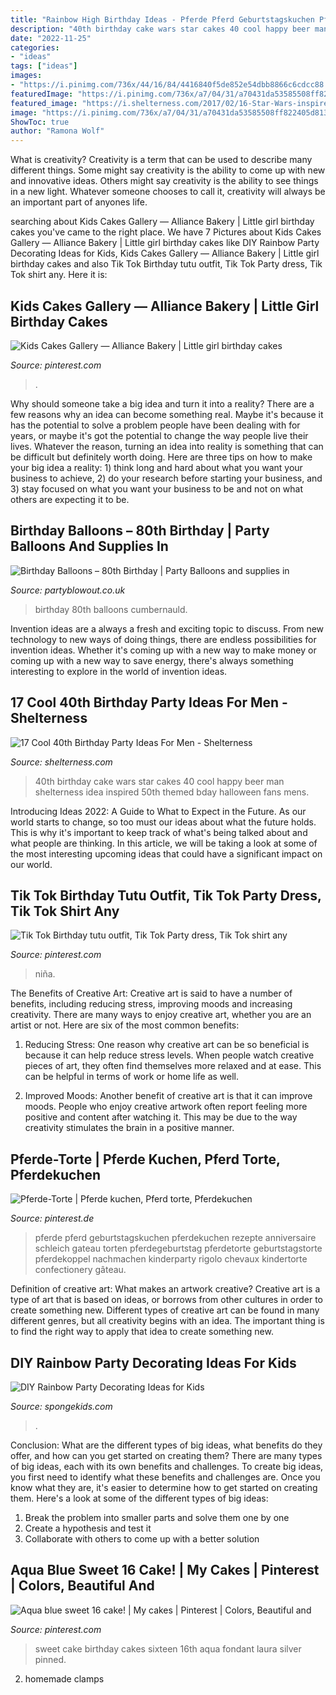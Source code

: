 ```yaml
---
title: "Rainbow High Birthday Ideas - Pferde Pferd Geburtstagskuchen Pferdekuchen Rezepte Anniversaire Schleich Gateau Torten Pferdegeburtstag Pferdetorte Geburtstagstorte Pferdekoppel Nachmachen Kinderparty Rigolo Chevaux Kindertorte Confectionery Gâteau"
description: "40th birthday cake wars star cakes 40 cool happy beer man shelterness idea inspired 50th themed bday halloween fans mens"
date: "2022-11-25"
categories:
- "ideas"
tags: ["ideas"]
images:
- "https://i.pinimg.com/736x/44/16/84/4416840f5de852e54dbb8866c6cdcc88.jpg"
featuredImage: "https://i.pinimg.com/736x/a7/04/31/a70431da53585508ff822405d8136285--kids.jpg"
featured_image: "https://i.shelterness.com/2017/02/16-Star-Wars-inspired-40th-birthday-cake-for-fans.jpg"
image: "https://i.pinimg.com/736x/a7/04/31/a70431da53585508ff822405d8136285--kids.jpg"
ShowToc: true
author: "Ramona Wolf"
---
```



What is creativity?
Creativity is a term that can be used to describe many different things. Some might say creativity is the ability to come up with new and innovative ideas. Others might say creativity is the ability to see things in a new light. Whatever someone chooses to call it, creativity will always be an important part of anyones life.

	

		
searching about Kids Cakes Gallery — Alliance Bakery | Little girl birthday cakes you've came to the right place. We have 7 Pictures about Kids Cakes Gallery — Alliance Bakery | Little girl birthday cakes like DIY Rainbow Party Decorating Ideas for Kids, Kids Cakes Gallery — Alliance Bakery | Little girl birthday cakes and also Tik Tok Birthday tutu outfit, Tik Tok Party dress, Tik Tok shirt any. Here it is:
		
    
## Kids Cakes Gallery — Alliance Bakery | Little Girl Birthday Cakes

<img loading=lazy src="https://i.pinimg.com/736x/0e/be/18/0ebe182165ab9094cc20c99347e2c809.jpg" onerror="this.onerror=null;this.src='https://tse1.mm.bing.net/th?id=OIP.ED0XI-uOUyHiKYHkUwPwdAHaLH&amp;pid=15.1';" alt="Kids Cakes Gallery — Alliance Bakery | Little girl birthday cakes">

_Source: pinterest.com_

>. 

	

Why should someone take a big idea and turn it into a reality?
There are a few reasons why an idea can become something real. Maybe it's because it has the potential to solve a problem people have been dealing with for years, or maybe it's got the potential to change the way people live their lives. Whatever the reason, turning an idea into reality is something that can be difficult but definitely worth doing. Here are three tips on how to make your big idea a reality: 1) think long and hard about what you want your business to achieve, 2) do your research before starting your business, and 3) stay focused on what you want your business to be and not on what others are expecting it to be.

    
## Birthday Balloons – 80th Birthday | Party Balloons And Supplies In

<img loading=lazy src="http://www.partyblowout.co.uk/wp-content/gallery/80th-birthday-1/2016-06-11-17.52.57-1.jpg" onerror="this.onerror=null;this.src='https://tse3.mm.bing.net/th?id=OIP.2XH-E9yEJnJ4DpYh7koEaAAAAA&amp;pid=15.1';" alt="Birthday Balloons – 80th Birthday | Party Balloons and supplies in">

_Source: partyblowout.co.uk_

>birthday 80th balloons cumbernauld. 

	

Invention ideas are a always a fresh and exciting topic to discuss. From new technology to new ways of doing things, there are endless possibilities for invention ideas. Whether it's coming up with a new way to make money or coming up with a new way to save energy, there's always something interesting to explore in the world of invention ideas.

    
## 17 Cool 40th Birthday Party Ideas For Men - Shelterness

<img loading=lazy src="https://i.shelterness.com/2017/02/16-Star-Wars-inspired-40th-birthday-cake-for-fans.jpg" onerror="this.onerror=null;this.src='https://tse3.mm.bing.net/th?id=OIP.fxi9xGB_HQwdam21ArD5eQHaJ7&amp;pid=15.1';" alt="17 Cool 40th Birthday Party Ideas For Men - Shelterness">

_Source: shelterness.com_

>40th birthday cake wars star cakes 40 cool happy beer man shelterness idea inspired 50th themed bday halloween fans mens. 

	

Introducing Ideas 2022: A Guide to What to Expect in the Future. As our world starts to change, so too must our ideas about what the future holds. This is why it's important to keep track of what's being talked about and what people are thinking. In this article, we will be taking a look at some of the most interesting upcoming ideas that could have a significant impact on our world.

    
## Tik Tok Birthday Tutu Outfit, Tik Tok Party Dress, Tik Tok Shirt Any

<img loading=lazy src="https://i.pinimg.com/736x/44/16/84/4416840f5de852e54dbb8866c6cdcc88.jpg" onerror="this.onerror=null;this.src='https://tse2.mm.bing.net/th?id=OIP.wlrcWFJ5vyovKduhWbTwJwHaJ4&amp;pid=15.1';" alt="Tik Tok Birthday tutu outfit, Tik Tok Party dress, Tik Tok shirt any">

_Source: pinterest.com_

>niña. 

	

The Benefits of Creative Art:
Creative art is said to have a number of benefits, including reducing stress, improving moods and increasing creativity. There are many ways to enjoy creative art, whether you are an artist or not. Here are six of the most common benefits:
1. Reducing Stress: One reason why creative art can be so beneficial is because it can help reduce stress levels. When people watch creative pieces of art, they often find themselves more relaxed and at ease. This can be helpful in terms of work or home life as well.

2. Improved Moods: Another benefit of creative art is that it can improve moods. People who enjoy creative artwork often report feeling more positive and content after watching it. This may be due to the way creativity stimulates the brain in a positive manner.


    
## Pferde-Torte | Pferde Kuchen, Pferd Torte, Pferdekuchen

<img loading=lazy src="https://i.pinimg.com/736x/a7/04/31/a70431da53585508ff822405d8136285--kids.jpg" onerror="this.onerror=null;this.src='https://tse1.mm.bing.net/th?id=OIP.EbVlHaiBWhGnThmuUQkxegHaMV&amp;pid=15.1';" alt="Pferde-Torte | Pferde kuchen, Pferd torte, Pferdekuchen">

_Source: pinterest.de_

>pferde pferd geburtstagskuchen pferdekuchen rezepte anniversaire schleich gateau torten pferdegeburtstag pferdetorte geburtstagstorte pferdekoppel nachmachen kinderparty rigolo chevaux kindertorte confectionery gâteau. 

	

Definition of creative art: What makes an artwork creative?
Creative art is a type of art that is based on ideas, or borrows from other cultures in order to create something new. 
Different types of creative art can be found in many different genres, but all creativity begins with an idea. The important thing is to find the right way to apply that idea to create something new.

    
## DIY Rainbow Party Decorating Ideas For Kids

<img loading=lazy src="https://spongekids.com/wp-content/uploads/2014/11/diy-rainbow-party-decorating-ideas/5-rainbow-table-decor.jpg" onerror="this.onerror=null;this.src='https://tse1.mm.bing.net/th?id=OIP.nMuxdESfSZj1uaUReL2v-AHaLI&amp;pid=15.1';" alt="DIY Rainbow Party Decorating Ideas for Kids">

_Source: spongekids.com_

>. 

	

Conclusion: What are the different types of big ideas, what benefits do they offer, and how can you get started on creating them?
There are many types of big ideas, each with its own benefits and challenges. To create big ideas, you first need to identify what these benefits and challenges are. Once you know what they are, it's easier to determine how to get started on creating them. Here's a look at some of the different types of big ideas:
1. Break the problem into smaller parts and solve them one by one
2. Create a hypothesis and test it
3. Collaborate with others to come up with a better solution

    
## Aqua Blue Sweet 16 Cake! | My Cakes | Pinterest | Colors, Beautiful And

<img loading=lazy src="https://s-media-cache-ak0.pinimg.com/736x/07/c1/01/07c1017e464c70ffd0c43c0ef98b3198.jpg" onerror="this.onerror=null;this.src='https://tse1.mm.bing.net/th?id=OIP.HvxCbXvTcdS5G5oMEG8mQgHaJ4&amp;pid=15.1';" alt="Aqua blue sweet 16 cake! | My cakes | Pinterest | Colors, Beautiful and">

_Source: pinterest.com_

>sweet cake birthday cakes sixteen 16th aqua fondant laura silver pinned. 

	

2. homemade clamps

